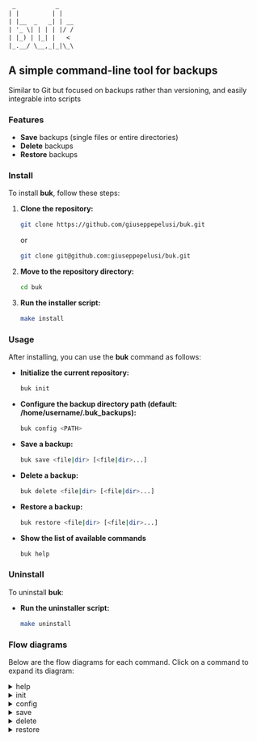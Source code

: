 ```
 _           _
| |         | |
| |__  _   _| | __
| '_ \| | | | |/ /
| |_) | |_| |   <
|_.__/ \__,_|_|\_\
```

## **A simple command-line tool for backups**

Similar to Git but focused on backups rather than versioning, and easily integrable into scripts

### **Features**

- **Save** backups (single files or entire directories)
- **Delete** backups
- **Restore** backups

### **Install**

To install **buk**, follow these steps:

1. **Clone the repository:**
   ```sh
   git clone https://github.com/giuseppepelusi/buk.git
   ```

   or

   ```sh
   git clone git@github.com:giuseppepelusi/buk.git
   ```

2. **Move to the repository directory:**
    ```sh
    cd buk
    ```

3. **Run the installer script:**
    ```sh
    make install
    ```

### **Usage**

After installing, you can use the **buk** command as follows:

- **Initialize the current repository:**
    ```sh
    buk init
    ```

- **Configure the backup directory path (default: /home/username/.buk_backups):**
    ```sh
    buk config <PATH>
    ```

- **Save a backup:**
    ```sh
    buk save <file|dir> [<file|dir>...]
    ```

- **Delete a backup:**
    ```sh
    buk delete <file|dir> [<file|dir>...]
    ```

- **Restore a backup:**
    ```sh
    buk restore <file|dir> [<file|dir>...]
    ```

- **Show the list of available commands**
	```sh
	buk help
	```

### **Uninstall**

To uninstall **buk**:

- **Run the uninstaller script:**
    ```sh
    make uninstall
    ```

### **Flow diagrams**

Below are the flow diagrams for each command. Click on a command to expand its diagram:

<details>
<summary>help</summary>

![help flow](doc/diagrams/help.svg)

</details>

<details>
<summary>init</summary>

![init flow](doc/diagrams/init.svg)

</details>

</details>

<details>
<summary>config</summary>

![config flow](doc/diagrams/config.svg)

</details>

<details>
<summary>save</summary>

![save flow](doc/diagrams/save.svg)

</details>

<details>
<summary>delete</summary>

![delete flow](doc/diagrams/delete.svg)

</details>

<details>
<summary>restore</summary>

![restore flow](doc/diagrams/restore.svg)
